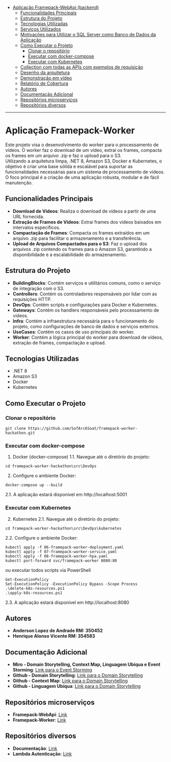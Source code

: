  - [Aplicação Framepack-WebApi (backend)](#aplicação-framepack-webapi)
   - [Funcionalidades Principais](#funcionalidades-principais)
   - [Estrutura do Projeto](#estrutura-do-projeto)
   - [Tecnologias Utilizadas](#tecnologias-utilizadas)
   - [Serviços Utilizados](#serviços-utilizados)
   - [Motivações para Utilizar o SQL Server como Banco de Dados da Aplicação](#motivações-para-utilizar-o-sql-server-como-banco-de-dados-da-aplicação)
   - [Como Executar o Projeto](#como-executar-o-projeto)
     - [Clonar o repositório](#clonar-o-repositório)
     - [Executar com docker-compose](#executar-com-docker-compose)
     - [Executar com Kubernetes](#executar-com-kubernetes)
   - [Collection com todas as APIs com exemplos de requisição](#collection-com-todas-as-apis-com-exemplos-de-requisição)
   - [Desenho da arquitetura](#desenho-da-arquitetura)
   - [Demonstração em vídeo](#demonstração-em-vídeo)
   - [Relatório de Cobertura](#relatório-de-cobertura)
   - [Autores](#autores)
   - [Documentação Adicional](#documentação-adicional)
   - [Repositórios microserviços](#repositórios-microserviços)
   - [Repositórios diversos](#repositórios-diversos)

---

 # Aplicação Framepack-Worker

 Este projeto visa o desenvolvimento do worker para o processamento de vídeos. O worker faz o download de um vídeo, extrai os frames, compacta os frames em um arquivo .zip e faz o upload para o S3.<br>
 Utilizando a arquitetura limpa, .NET 8, Amazon S3, Docker e Kubernetes, o objetivo é criar uma base sólida e escalável para suportar as funcionalidades necessárias para um sistema de processamento de vídeos.<br>
 O foco principal é a criação de uma aplicação robusta, modular e de fácil manutenção.<br>

 ## Funcionalidades Principais

 - **Download de Vídeos**: Realiza o download de vídeos a partir de uma URL fornecida.
 - **Extração de Frames de Vídeos**: Extrai frames dos vídeos baixados em intervalos específicos.
 - **Compactação de Frames**: Compacta os frames extraídos em um arquivo .zip para facilitar o armazenamento e a transferência.
 - **Upload de Arquivos Compactados para o S3**: Faz o upload dos arquivos .zip contendo os frames para o Amazon S3, garantindo a disponibilidade e a escalabilidade do armazenamento.

 ## Estrutura do Projeto

 - **BuildingBlocks**: Contém serviços e utilitários comuns, como o serviço de integração com o S3.
 - **Controllers**: Contém os controladores responsáveis por lidar com as requisições HTTP.
 - **DevOps**: Contém scripts e configurações para Docker e Kubernetes.
 - **Gateways**: Contém os handlers responsáveis pelo processamento de vídeos.
 - **Infra**: Contém a infraestrutura necessária para o funcionamento do projeto, como configurações de banco de dados e serviços externos.
 - **UseCases**: Contém os casos de uso principais do worker.
 - **Worker**: Contém a lógica principal do worker para download de vídeos, extração de frames, compactação e upload.

 ## Tecnologias Utilizadas

 - .NET 8
 - Amazon S3
 - Docker
 - Kubernetes

 ## Como Executar o Projeto

 ### Clonar o repositório
 ```
 git clone https://github.com/SofArc6Soat/framepack-worker-hackathon.git
 ```

 ### Executar com docker-compose
 1. Docker (docker-compose)
 1.1. Navegue até o diretório do projeto:
 ```
 cd framepack-worker-hackathon\src\DevOps
 ```
 2. Configure o ambiente Docker:
 ```
 docker-compose up --build
 ```
 2.1. A aplicação estará disponível em http://localhost:5001

 ### Executar com Kubernetes
 2. Kubernetes
 2.1. Navegue até o diretório do projeto:
 ```
 cd framepack-worker-hackathon\src\DevOps\kubernetes
 ```
 2.2. Configure o ambiente Docker:
 ```
 kubectl apply -f 06-framepack-worker-deployment.yaml
 kubectl apply -f 07-framepack-worker-service.yaml
 kubectl apply -f 08-framepack-worker-hpa.yaml
 kubectl port-forward svc/framepack-worker 8080:80
 ```
 ou executar todos scripts via PowerShell
 ```
 Get-ExecutionPolicy
 Set-ExecutionPolicy -ExecutionPolicy Bypass -Scope Process
 .\delete-k8s-resources.ps1
 .\apply-k8s-resources.ps1
 ```
 2.3. A aplicação estará disponível em http://localhost:8080

 ## Autores

 - **Anderson Lopez de Andrade RM: 350452** <br>
 - **Henrique Alonso Vicente RM: 354583**<br>

 ## Documentação Adicional

 - **Miro - Domain Storytelling, Context Map, Linguagem Ubíqua e Event Storming**: [Link para o Event Storming](https://miro.com/app/board/uXjVKST91sw=/)
 - **Github - Domain Storytelling**: [Link para o Domain Storytelling](https://github.com/SofArc6Soat/quickfood-domain-story-telling)
 - **Github - Context Map**: [Link para o Domain Storytelling](https://github.com/SofArc6Soat/quickfood-ubiquitous-language)
 - **Github - Linguagem Ubíqua**: [Link para o Domain Storytelling](https://github.com/SofArc6Soat/quickfood-ubiquitous-language)

 ## Repositórios microserviços

 - **Framepack-WebApi**: [Link](https://github.com/SofArc6Soat/framepack-api-hackathon)
 - **Framepack-Worker**: [Link](https://github.com/SofArc6Soat/framepack-worker-hackathon)

 ## Repositórios diversos

 - **Documentação**: [Link](https://github.com/SofArc6Soat/framepack-api)
 - **Lambda Autenticação**: [Link](https://github.com/SofArc6Soat/quickfood-auth-function)